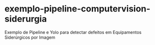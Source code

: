 # exemplo-pipeline-computervision-siderurgia
Exemplo de Pipeline e Yolo para detectar defeitos em Equipamentos Siderúrgicos por Imagem
